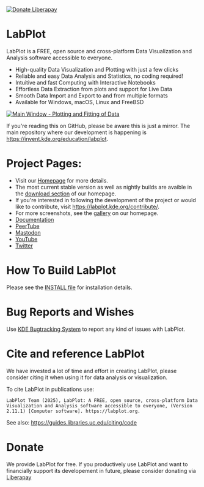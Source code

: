 [![Donate Liberapay](https://liberapay.com/assets/widgets/donate.svg)](https://liberapay.com/LabPlot/donate)

# LabPlot

LabPlot is a FREE, open source and cross-platform Data Visualization and Analysis software accessible to everyone.

* High-quality Data Visualization and Plotting with just a few clicks
* Reliable and easy Data Analysis and Statistics, no coding required!
* Intuitive and fast Computing with Interactive Notebooks
* Effortless Data Extraction from plots and support for Live Data
* Smooth Data Import and Export to and from multiple formats
* Available for Windows, macOS, Linux and FreeBSD

[![](https://cdn.kde.org/screenshots/labplot2/01_basic_plots_linux.png "Main Window - Plotting and Fitting of Data")](https://cdn.kde.org/screenshots/labplot2/01_basic_plots_linux.png)

If you're reading this on GitHub, please be aware this is just a mirror. The main repository where our development is happening is https://invent.kde.org/education/labplot.

# Project Pages:
* Visit our [Homepage](https://labplot.kde.org) for more details.
* The most current stable version as well as nightly builds are avaible in the [download section](https://labplot.kde.org/download/) of our homepage.
* If you're interested in following the development of the project or would like to contribute,
visit https://labplot.kde.org/contribute/.
* For more screenshots, see the [gallery](https://labplot.kde.org/gallery/) on our homepage.
* [Documentation](https://labplot.kde.org/documentation/)
* [PeerTube](https://tube.kockatoo.org/c/labplot/videos)
* [Mastodon](https://floss.social/@LabPlot)
* [YouTube](https://youtube.com/@LabPlot)
* [Twitter](https://twitter.com/LabPlot)

# How To Build LabPlot
Please see the [INSTALL file](https://invent.kde.org/education/labplot/-/blob/master/INSTALL) for installation details.

# Bug Reports and Wishes
Use [KDE Bugtracking System](https://bugs.kde.org/) to report any kind of issues with LabPlot.

# Cite and reference LabPlot
We have invested a lot of time and effort in creating LabPlot, please consider citing it when using it for data analysis or visualization.

To cite LabPlot in publications use:

```
LabPlot Team (2025), LabPlot: A FREE, open source, cross-platform Data Visualization and Analysis software accessible to everyone, (Version 2.11.1) [Computer software]. https://labplot.org.
```

See also: https://guides.libraries.uc.edu/citing/code

# Donate
We provide LabPlot for free. If you productively use LabPlot and want to financially support its developement in future, please consider donating via [Liberapay](https://liberapay.com/LabPlot/donate)
